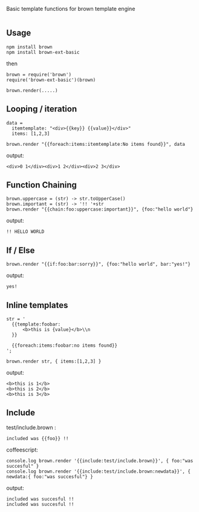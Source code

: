 Basic template functions for brown template engine 

<img alt='' src='https://travis-ci.org/coderofsalvation/brown-ext-basic/reponame.svg'/>

## Usage

    npm install brown
    npm install brown-ext-basic

then 

    brown = require('brown')
    require('brown-ext-basic')(brown)

    brown.render(.....)

## Looping / iteration


    data = 
      itemtemplate: "<div>{{key}} {{value}}</div>"
      items: [1,2,3]

    brown.render "{{foreach:items:itemtemplate:No items found}}", data 

output:

    <div>0 1</div><div>1 2</div><div>2 3</div>


## Function Chaining

    brown.uppercase = (str) -> str.toUpperCase()
    brown.important = (str) -> '!! '+str 
    brown.render "{{chain:foo:uppercase:important}}", {foo:"hello world"}

output:

    !! HELLO WORLD


## If / Else 

    brown.render "{{if:foo:bar:sorry}}", {foo:"hello world", bar:"yes!"}

output:

    yes!

## Inline templates 

    str = ' 
      {{template:foobar:
          <b>this is {value}</b>\\n
      }}

      {{foreach:items:foobar:no items found}}
    ';

    brown.render str, { items:[1,2,3] }

output:

    <b>this is 1</b>
    <b>this is 2</b>
    <b>this is 3</b>

## Include 

test/include.brown :

    included was {{foo}} !!

coffeescript:

    console.log brown.render '{{include:test/include.brown}}', { foo:"was succesful" }
    console.log brown.render '{{include:test/include.brown:newdata}}', { newdata:{ foo:"was succesful"} }

output:    
    
    included was succesful !!
    included was succesful !!


